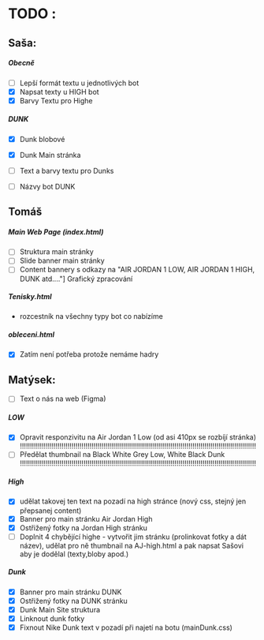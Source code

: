 # TODO :
## Saša:
##### Obecně
- [ ] Lepší formát textu u jednotlivých bot
- [X] Napsat texty u HIGH bot
- [X] Barvy Textu pro Highe
##### DUNK
- [X] Dunk blobové
- [x] Dunk Main stránka
- [ ] Text a barvy textu pro Dunks
- [ ] Názvy bot DUNK



## Tomáš
##### Main Web Page (index.html)
- [ ] Struktura main stránky
- [ ] Slide banner main stránky
- [ ] Content bannery s odkazy na "AIR JORDAN 1 LOW, AIR JORDAN 1 HIGH, DUNK atd...."] Grafický zpracování
##### Tenisky.html
- rozcestník na všechny typy bot co nabízíme
##### obleceni.html
- [X] Zatím není potřeba protože nemáme hadry 



## Matýsek:
- [ ] Text o nás na web (Figma)
##### LOW
- [X] Opravit responzivitu na Air Jordan 1 Low (od asi 410px se rozbíjí stránka)
!!!!!!!!!!!!!!!!!!!!!!!!!!!!!!!!!!!!!!!!!!!!!!!!!!!!!!!!!!!!!!!!!!!!!!!!!!!!!!!!!!!!!!!!!!!!!!!!!!!!!!!!!!!!!!!!!!!!!!!
- [ ] Předělat thumbnail na Black White Grey Low, White Black Dunk
!!!!!!!!!!!!!!!!!!!!!!!!!!!!!!!!!!!!!!!!!!!!!!!!!!!!!!!!!!!!!!!!!!!!!!!!!!!!!!!!!!!!!!!!!!!!!!!!!!!!!!!!!!!!!!!!!!!!!!!
##### High
- [X] udělat takovej ten text na pozadí na high stránce (nový css, stejný jen přepsanej content)
- [X] Banner pro main stránku Air Jordan High
- [X] Ostřižený fotky na Jordan High stránku
- [ ] Doplnit 4 chybějící highe - vytvořit jim stránku (prolinkovat fotky a dát název), udělat pro ně thumbnail na AJ-high.html a pak napsat Sašovi aby je dodělal (texty,bloby apod.)
##### Dunk
- [X] Banner pro main stránku DUNK
- [X] Ostřižený fotky na DUNK stránku
- [X] Dunk Main Site struktura
- [X] Linknout dunk fotky
- [X] Fixnout Nike Dunk text v pozadí při najetí na botu (mainDunk.css)
